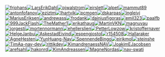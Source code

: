 [![frjohans](https://avatars2.githubusercontent.com/u/60466?v=4&s=60)](https://github.com/frjohans)[![LarsErikDahl](https://avatars0.githubusercontent.com/u/184059?u=7eca8577883a0248d3e735db6ee92133ec734c03&v=4&s=60)](https://github.com/LarsErikDahl)[![pjwalstrom](https://avatars1.githubusercontent.com/u/1249729?v=4&s=60)](https://github.com/pjwalstrom)[![eirslett](https://avatars0.githubusercontent.com/u/1872593?v=4&s=60)](https://github.com/eirslett)[![alpet](https://avatars1.githubusercontent.com/u/3206343?u=e380f17bfec3eac3039d0d330d0b0ca9038069fc&v=4&s=60)](https://github.com/alpet)[![mammut89](https://avatars2.githubusercontent.com/u/3586449?u=9dc49aa0b5f3edaf859bd72677331110f86b9cb7&v=4&s=60)](https://github.com/mammut89)[![antonfofanov](https://avatars0.githubusercontent.com/u/3787914?u=18aa5a834abcb7837ed0af1e22eda13b87412de3&v=4&s=60)](https://github.com/antonfofanov)[![eziztm](https://avatars0.githubusercontent.com/u/4163762?u=d9cd3d5e54dd779928bd33cbe911112e56011a04&v=4&s=60)](https://github.com/eziztm)[![lhartvik](https://avatars0.githubusercontent.com/u/4215712?v=4&s=60)](https://github.com/lhartvik)[![pcmoen](https://avatars3.githubusercontent.com/u/5680727?u=63023f48ec1bf912c309fbeea90bd7fd342289fa&v=4&s=60)](https://github.com/pcmoen)[![dskarpas](https://avatars2.githubusercontent.com/u/6398829?u=19ad454e3b9a96e473f3b6653d82f4bb73d86aef&v=4&s=60)](https://github.com/dskarpas)[![ingleivj](https://avatars0.githubusercontent.com/u/8087437?u=c4f1b581cb5eed8e6350420a9778ef6b0cc764ba&v=4&s=60)](https://github.com/ingleivj)[![MariusEriksen](https://avatars3.githubusercontent.com/u/8555775?v=4&s=60)](https://github.com/MariusEriksen)[![andrewass](https://avatars3.githubusercontent.com/u/11411024?u=3835284ec1a561006ef23e2171fb654241b0a497&v=4&s=60)](https://github.com/andrewass)[![frodank](https://avatars3.githubusercontent.com/u/11638682?v=4&s=60)](https://github.com/frodank)[![dainiusfigoras](https://avatars1.githubusercontent.com/u/11692821?u=607c86206bf367e67c3b51ed9b576557a081ed01&v=4&s=60)](https://github.com/dainiusfigoras)[![emil323](https://avatars1.githubusercontent.com/u/22940008?u=70a9691533f00cb8363ef8dfb2d1eaee76fbd0ea&v=4&s=60)](https://github.com/emil323)[![paalfb](https://avatars2.githubusercontent.com/u/26817075?v=4&s=60)](https://github.com/paalfb)[![999JackFlash](https://avatars2.githubusercontent.com/u/30794711?u=6c4e938e20e96d3e4fe001ceca885cb518bce817&v=4&s=60)](https://github.com/999JackFlash)[![TheMather1](https://avatars2.githubusercontent.com/u/31667042?u=593ba589fe66f53e80c9f62e90c032c319a394ba&v=4&s=60)](https://github.com/TheMather1)[![erikathaug](https://avatars1.githubusercontent.com/u/33649249?u=936ad9b573fbece83078e8d9e34e7f28dcf5cab6&v=4&s=60)](https://github.com/erikathaug)[![MartinVKN](https://avatars3.githubusercontent.com/u/38456630?v=4&s=60)](https://github.com/MartinVKN)[![magnuvau](https://avatars1.githubusercontent.com/u/39164843?u=17843dff93801f487b6d2fe6a78aa5a53b0e6a26&v=4&s=60)](https://github.com/magnuvau)[![jorgesti](https://avatars2.githubusercontent.com/u/40233560?v=4&s=60)](https://github.com/jorgesti)[![mortennormann](https://avatars1.githubusercontent.com/u/44022592?u=0b31f4e79a3ba27ada77fc32221babdea05323fc&v=4&s=60)](https://github.com/mortennormann)[![ehellerslien](https://avatars0.githubusercontent.com/u/45560335?v=4&s=60)](https://github.com/ehellerslien)[![PetterLowzow](https://avatars1.githubusercontent.com/u/45782763?u=dbbac64bec27555f3f04b615f72bf20b9e2b49d3&v=4&s=60)](https://github.com/PetterLowzow)[![kristoffernaver](https://avatars2.githubusercontent.com/u/47450056?v=4&s=60)](https://github.com/kristoffernaver)[![HelgeJanbu](https://avatars2.githubusercontent.com/u/49473015?u=e497f5c69736b8dfeb6820685f4b96d753ac70f1&v=4&s=60)](https://github.com/HelgeJanbu)[![AskestadEivind](https://avatars1.githubusercontent.com/u/50326736?u=c1893d2597466e92a66f04fadc92edd6a15e8c04&v=4&s=60)](https://github.com/AskestadEivind)[![espengjostol](https://avatars3.githubusercontent.com/u/50329374?u=d7e3e7f2c81083aa677c04b68a05b4273c8e655c&v=4&s=60)](https://github.com/espengjostol)[![r154508](https://avatars2.githubusercontent.com/u/53864269?u=2e28f174dc70b313b545f6f4ee5e3654943defd3&v=4&s=60)](https://github.com/r154508)[![Hallaraker](https://avatars1.githubusercontent.com/u/55539152?u=1fda3353606735adcd14c874c162d6a4e0ca540c&v=4&s=60)](https://github.com/Hallaraker)[![AgneHesten](https://avatars1.githubusercontent.com/u/55539209?u=e1e62c276c640b0a0b8d56c76a3fc6c9ab63d690&v=4&s=60)](https://github.com/AgneHesten)[![YunHuang-Nav](https://avatars1.githubusercontent.com/u/56031125?u=c56eb6a59bf7474508cd7bdc9479077782e111c4&v=4&s=60)](https://github.com/YunHuang-Nav)[![SpennendeBingo](https://avatars2.githubusercontent.com/u/56388236?v=4&s=60)](https://github.com/SpennendeBingo)[![eirikmol](https://avatars3.githubusercontent.com/u/57000102?u=ef2cc81de2e2ff281789c423305c37566b1ab25f&v=4&s=60)](https://github.com/eirikmol)[![steinshe](https://avatars1.githubusercontent.com/u/57735098?u=1aa290fc3a0568a665d7f9bc059fc6cb685e4ff9&v=4&s=60)](https://github.com/steinshe)[![TimAa-nav-dev](https://avatars0.githubusercontent.com/u/59047094?v=4&s=60)](https://github.com/TimAa-nav-dev)[![rittikdey](https://avatars3.githubusercontent.com/u/59570405?u=d2bb59e8a6cfd38b368bc01ca28dd6b4faf5ff81&v=4&s=60)](https://github.com/rittikdey)[![KimandrenaessNAV](https://avatars3.githubusercontent.com/u/59645930?v=4&s=60)](https://github.com/KimandrenaessNAV)[![JoakimEJacobsen](https://avatars3.githubusercontent.com/u/62988882?u=e152b4df84ddc1d3fb8f9e6afdee173830b8da9d&v=4&s=60)](https://github.com/JoakimEJacobsen)[![arefsahl](https://avatars2.githubusercontent.com/u/63095926?v=4&s=60)](https://github.com/arefsahl)[![hakonrd](https://avatars0.githubusercontent.com/u/63104207?u=abf72f5dbd62268ef579a8838a8ee92bbfb76a78&v=4&s=60)](https://github.com/hakonrd)[![KimAndreassen](https://avatars2.githubusercontent.com/u/63858547?v=4&s=60)](https://github.com/KimAndreassen)[![MagneNordas](https://avatars2.githubusercontent.com/u/64209897?u=1d84787a8eba7706ea1256d7f39862f6b4c4f19e&v=4&s=60)](https://github.com/MagneNordas)[![nav-swati](https://avatars0.githubusercontent.com/u/69153400?u=f00dd5375b151ea311c236757cef77d4e15a7b5f&v=4&s=60)](https://github.com/nav-swati)